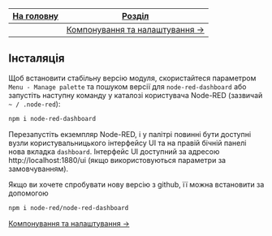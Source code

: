 | [На головну](../) | [Розділ](README.md)                                |
| ----------------- | -------------------------------------------------- |
|                   | [Компонування та налаштування ->](Компонування.md) |

## Інсталяція

Щоб встановити стабільну версію модуля, скористайтеся параметром `Menu - Manage palette` та пошуком версії для `node-red-dashboard` або запустіть наступну команду у каталозі користувача Node-RED (зазвичай `~ / .node-red`):

```bash
npm i node-red-dashboard
```

Перезапустіть екземпляр Node-RED, і у палітрі повинні бути доступні вузли користувальницького інтерфейсу UI та на правій бічній панелі нова вкладка `dashboard`. Інтерфейс UI доступний за адресою http://localhost:1880/ui (якщо використовуються параметри за замовчуванням).

Якщо ви хочете спробувати нову версію з github, її можна встановити за допомогою

```bash
npm i node-red/node-red-dashboard
```

[Компонування та налаштування ->](Компонування.md)